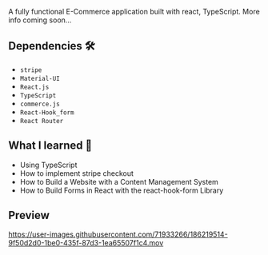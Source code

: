 
A fully functional E-Commerce application built with react, TypeScript. More info coming soon...


## Dependencies 🛠️
* `stripe`
* `Material-UI`
* `React.js`
* `TypeScript`
* `commerce.js`
* `React-Hook_form`
* `React Router`

## What I learned 🧠
* Using TypeScript
* How to implement stripe checkout
* How to Build a Website with a Content Management System
* How to Build Forms in React with the react-hook-form Library


## Preview




https://user-images.githubusercontent.com/71933266/186219514-9f50d2d0-1be0-435f-87d3-1ea65507f1c4.mov

